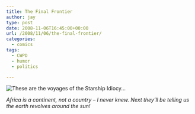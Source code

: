 ```yaml
---
title: The Final Frontier
author: jay
type: post
date: 2008-11-06T16:45:00+00:00
url: /2008/11/06/the-final-frontier/
categories:
  - comics
tags:
  - CWPD
  - humor
  - politics

---
```

![These are the voyages of the Starship Idiocy...][1]

_Africa is a continent, not a country &#8211; I never knew. Next they’ll be telling us the earth revolves around the sun!_

 [1]: https://cdn.rambleon.org/migrate/2008/11/finalfrontier.jpg